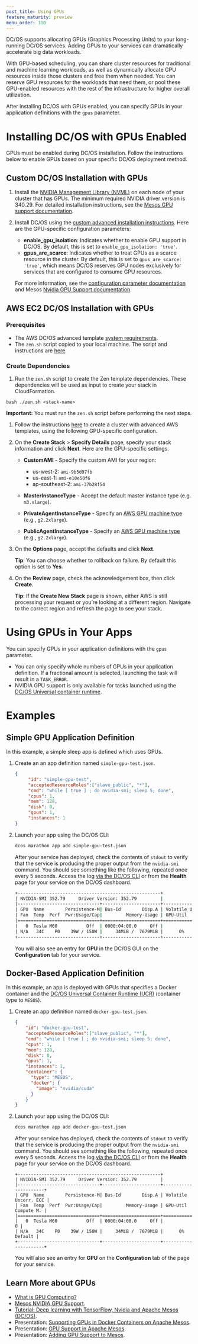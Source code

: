 ```yaml
---
post_title: Using GPUs
feature_maturity: preview
menu_order: 110
---
```


DC/OS supports allocating GPUs (Graphics Processing Units) to your long-running DC/OS services. Adding GPUs to your services can dramatically accelerate big data workloads. 

With GPU-based scheduling, you can share cluster resources for traditional and machine learning workloads, as well as dynamically allocate GPU resources inside those clusters and free them when needed. You can reserve GPU resources for the workloads that need them, or pool these GPU-enabled resources with the rest of the infrastructure for higher overall utilization.

After installing DC/OS with GPUs enabled, you can specify GPUs in your application definitions with the `gpus` parameter.

# Installing DC/OS with GPUs Enabled
GPUs must be enabled during DC/OS installation. Follow the instructions below to enable GPUs based on your specific DC/OS deployment method.

## Custom DC/OS Installation with GPUs

1.  Install the [NVIDIA Management Library (NVML)](https://developer.nvidia.com/nvidia-management-library-nvml) on each node of your cluster that has GPUs. The minimum required NVIDIA driver version is 340.29. For detailed installation instructions, see the [Mesos GPU support documentation](http://mesos.apache.org/documentation/latest/gpu-support/#external-dependencies).
1.  Install DC/OS using the [custom advanced installation instructions](/docs/1.9/installing/custom/advanced/). Here are the GPU-specific configuration parameters:

    -  **enable_gpu_isolation**: Indicates whether to enable GPU support in DC/OS. By default, this is set to `enable_gpu_isolation: 'true'`. 
    -  **gpus_are_scarce**: Indicates whether to treat GPUs as a scarce resource in the cluster. By default, this is set to `gpus_are_scarce: 'true'`, which means DC/OS reserves GPU nodes exclusively for services that are configured to consume GPU resources. 
    
    For more information, see the [configuration parameter documentation](/docs/1.9/installing/custom/configuration/configuration-parameters/#enable_gpu_isolation) and Mesos [Nvidia GPU Support documentation](http://mesos.apache.org/documentation/latest/gpu-support/#external-dependencies). 

## AWS EC2 DC/OS Installation with GPUs

###  Prerequisites
- The AWS DC/OS advanced template [system requirements](/docs/1.9/installing/cloud/aws/advanced/).
- The `zen.sh` script copied to your local machine. The script and instructions are [here](/docs/1.9/installing/cloud/aws/advanced/).

### Create Dependencies

1. Run the `zen.sh` script to create the Zen template dependencies. These dependencies will be used as input to create your stack in CloudFormation.
  ```
  bash ./zen.sh <stack-name>
  ```
  **Important:** You must run the `zen.sh` script before performing the next steps.

1. Follow the instructions [here](/docs/1.9/installing/cloud/aws/advanced/) to create a cluster with advanced AWS templates, using the following GPU-specific configuration.

1. On the **Create Stack** > **Specify Details** page, specify your stack information and click **Next**. Here are the GPU-specific settings.
   
   - **CustomAMI** - Specify the custom AMI for your region:

      - us-west-2: `ami-9b5d97fb`
      - us-east-1: `ami-e10e50f6`
      - ap-southeast-2: `ami-37b28f54`
  
   - **MasterInstanceType** - Accept the default master instance type (e.g. `m3.xlarge`).
   - **PrivateAgentInstanceType** - Specify an [AWS GPU machine type](https://aws.amazon.com/ec2/instance-types/#p2) (e.g., `g2.2xlarge`).
   - **PublicAgentInstanceType** - Specify an [AWS GPU machine type](https://aws.amazon.com/ec2/instance-types/#p2) (e.g., `g2.2xlarge`).

1. On the **Options** page, accept the defaults and click **Next**.

   **Tip**: You can choose whether to rollback on failure. By default this option is set to **Yes**.

1. On the **Review** page, check the acknowledgement box, then click **Create**.

   **Tip**: If the **Create New Stack** page is shown, either AWS is still processing your request or you’re looking at a different region. Navigate to the correct region and refresh the page to see your stack.

# Using GPUs in Your Apps

You can specify GPUs in your application definitions with the `gpus` parameter.

-  You can only specify whole numbers of GPUs in your application definition. If a fractional amount is selected, launching the task will result in a `TASK_ERROR`.
-  NVIDIA GPU support is only available for tasks launched using the [DC/OS Universal container runtime](/docs/1.9/deploying-services/containerizers/). 

# Examples

## Simple GPU Application Definition
In this example, a simple sleep app is defined which uses GPUs.

1.  Create an an app definition named `simple-gpu-test.json`.

    ```json
    {
         "id": "simple-gpu-test",
         "acceptedResourceRoles":["slave_public", "*"],
         "cmd": "while [ true ] ; do nvidia-smi; sleep 5; done",
         "cpus": 1,
         "mem": 128,
         "disk": 0,
         "gpus": 1,
         "instances": 1
    }
    ```
  
1.  Launch your app using the DC/OS CLI:

    ```bash
    dcos marathon app add simple-gpu-test.json
    ```

    After your service has deployed, check the contents of `stdout` to verify that the service is producing the proper output from the `nvidia-smi` command. You should see something like the following, repeated once every 5 seconds. Access the log [via the DC/OS CLI](/docs/1.9/monitoring/logging/quickstart/) or from the **Health** page for your service on the DC/OS dashboard.
    
    ```bash
    +------------------------------------------------------+
    | NVIDIA-SMI 352.79     Driver Version: 352.79         |
    |-------------------------------+----------------------+----------------------+
    | GPU  Name        Persistence-M| Bus-Id        Disp.A | Volatile Uncorr. ECC |
    | Fan  Temp  Perf  Pwr:Usage/Cap|         Memory-Usage | GPU-Util  Compute M. |
    |===============================+======================+======================|
    |   0  Tesla M60           Off  | 0000:04:00.0     Off |                    0 |
    | N/A   34C    P0    39W / 150W |     34MiB /  7679MiB |      0%      Default |
    +-------------------------------+----------------------+----------------------+
    ```

    You will also see an entry for **GPU** in the DC/OS GUI on the **Configuration** tab for your service.

## Docker-Based Application Definition
In this example, an app is deployed with GPUs that specifies a Docker container and the [DC/OS Universal Container Runtime (UCR)](/docs/1.9/deploying-services/containerizers/) (container type to `MESOS`). 

1.  Create an app definition named `docker-gpu-test.json`.

    ```json
    {
        "id": "docker-gpu-test",
        "acceptedResourceRoles":["slave_public", "*"],
        "cmd": "while [ true ] ; do nvidia-smi; sleep 5; done",
        "cpus": 1,
        "mem": 128,
        "disk": 0,
        "gpus": 1,
        "instances": 1,
        "container": {
          "type": "MESOS",
          "docker": {
            "image": "nvidia/cuda"
          }
        }
    }
    ```
    
1.  Launch your app using the DC/OS CLI:

    ```bash
    dcos marathon app add docker-gpu-test.json
    ```  

    After your service has deployed, check the contents of `stdout` to verify that the service is producing the proper output from the `nvidia-smi` command. You should see something like the following, repeated once every 5 seconds. Access the log [via the DC/OS CLI](/docs/1.9/monitoring/logging/quickstart/) or from the **Health** page for your service on the DC/OS dashboard.

    ```
    +------------------------------------------------------+
    | NVIDIA-SMI 352.79     Driver Version: 352.79         |
    |-------------------------------+----------------------+----------------------+
    | GPU  Name        Persistence-M| Bus-Id        Disp.A | Volatile Uncorr. ECC |
    | Fan  Temp  Perf  Pwr:Usage/Cap|         Memory-Usage | GPU-Util  Compute M. |
    |===============================+======================+======================|
    |   0  Tesla M60           Off  | 0000:04:00.0     Off |                    0 |
    | N/A   34C    P0    39W / 150W |     34MiB /  7679MiB |      0%      Default |
    +-------------------------------+----------------------+----------------------+
    ```
    
    You will also see an entry for **GPU** on the **Configuration** tab of the page for your service.

## Learn More about GPUs

- [What is GPU Computing?](http://www.nvidia.com/object/what-is-gpu-computing.html)
- [Mesos NVIDIA GPU Support](https://github.com/apache/mesos/blob/master/docs/gpu-support.md).
- [Tutorial: Deep learning with TensorFlow, Nvidia and Apache Mesos (DC/OS)](https://dcos.io/blog/2017/tutorial-deep-learning-with-tensorflow-nvidia-and-apache-mesos-dc-os-part-1/index.html).
- Presentation: [Supporting GPUs in Docker Containers on Apache Mesos](https://docs.google.com/presentation/d/1FnuEW2ic5d-cpSyVOUMfUSM7WxJlZtTAAWt2dZXJ52A/edit#slide=id.p).
- Presentation: [GPU Support in Apache Mesos](https://www.youtube.com/watch?v=giJ4GXFoeuA).
- Presentation: [Adding GPU Support to Mesos](https://docs.google.com/presentation/d/1Y1IUlWV6g1HzD1wYIYXy6AmbfnczWfjvvmqqpeDFBic/edit#slide=id.p).
